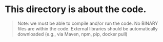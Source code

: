 # This directory is about the code.
>Note: we must be able to compile and/or run the code. No BINARY files are within the code. External libraries should be automatically downloaded (e.g., via Maven, npm, pip, docker pull)
